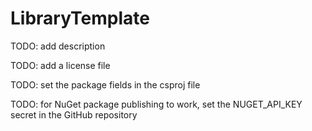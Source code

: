 # LibraryTemplate

TODO: add description

TODO: add a license file

TODO: set the package fields in the csproj file

TODO: for NuGet package publishing to work, set the NUGET_API_KEY secret in the GitHub repository